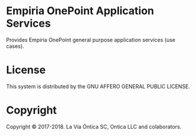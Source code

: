 ﻿# Empiria OnePoint Application Services

   Provides Empiria OnePoint general purpose application services (use cases).

# License

This system is distributed by the GNU AFFERO GENERAL PUBLIC LICENSE.

# Copyright

Copyright © 2017-2018. La Vía Óntica SC, Ontica LLC and colaborators.
